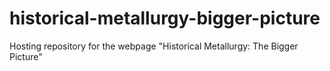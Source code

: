 # historical-metallurgy-bigger-picture
Hosting repository for the webpage "Historical Metallurgy: The Bigger Picture"
